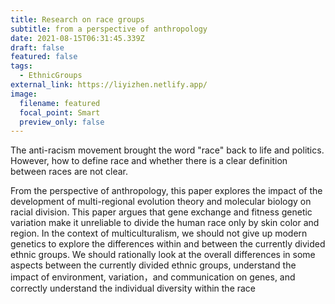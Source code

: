 ```yaml
---
title: Research on race groups
subtitle: from a perspective of anthropology
date: 2021-08-15T06:31:45.339Z
draft: false
featured: false
tags:
  - EthnicGroups
external_link: https://liyizhen.netlify.app/
image:
  filename: featured
  focal_point: Smart
  preview_only: false
---
```

The anti-racism movement brought the word "race" back to life and politics. However, how to define race and whether there is a clear definition between races are not clear. 

From the perspective of anthropology, this paper explores the impact of the development of multi-regional evolution theory and molecular biology on racial division. This paper argues that gene exchange and fitness genetic variation make it unreliable to divide the human race only by skin color and region. In the context of multiculturalism, we should not give up modern genetics to explore the differences within and between the currently divided ethnic groups. We should rationally look at the overall differences in some aspects between the currently divided ethnic groups, understand the impact of environment, variation，and communication on genes, and correctly understand the individual diversity within the race